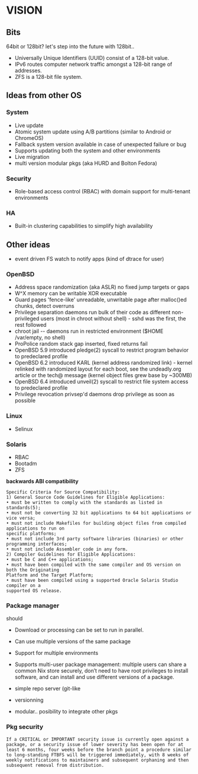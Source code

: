 # VISION

## Bits

64bit or 128bit? let's step into the future with 128bit..

* Universally Unique Identifiers (UUID) consist of a 128-bit value.
* IPv6 routes computer network traffic amongst a 128-bit range of addresses.
* ZFS is a 128-bit file system.

## Ideas from other OS

### System

* Live update
* Atomic system update using A/B partitions (similar to Android or ChromeOS)
* Fallback system version available in case of unexpected failure or bug
* Supports updating both the system and other environments
* Live migration
* multi version modular pkgs (aka HURD and Bolton Fedora)

### Security

* Role-based access control (RBAC) with domain support for multi-tenant environments

### HA

* Built-in clustering capabilities to simplify high availability


## Other ideas

* event driven FS watch to notify apps (kind of dtrace for user)

### OpenBSD

* Address space randomization (aka ASLR) no fixed jump targets or gaps
* W^X memory can be writable XOR executable
* Guard pages 'fence-like' unreadable, unwritable page after malloc()ed chunks, detect overruns
* Privilege separation daemons run bulk of their code as different non-privileged users (most in chroot without shell) - sshd was the first, the rest followed
* chroot jail -- daemons run in restricted environment ($HOME /var/empty, no shell)
* ProPolice random stack gap inserted, fixed returns fail
* OpenBSD 5.9 introduced pledge(2) syscall to restrict program behavior to predeclared profile
* OpenBSD 6.2 introduced KARL (kernel address randomized link) - kernel relinked with randomized layout for each boot, see the undeadly.org article or the tech@ message (kernel object files grew base by ~300MB)
* OpenBSD 6.4 introduced unveil(2) syscall to restrict file system access to predeclared profile
* Privilege revocation privsep'd daemons drop privilege as soon as possible

### Linux

* Selinux

### Solaris

* RBAC
* Bootadm
* ZFS

**backwards ABI compatibility**

```
Specific Criteria for Source Compatibility:
1) General Source Code Guidelines for Eligible Applications:
• must be written to comply with the standards as listed in standards(5);
• must not be converting 32 bit applications to 64 bit applications or vice versa;
• must not include Makefiles for building object files from compiled applications to run on
specific platforms;
• must not include 3rd party software libraries (binaries) or other programming interfaces;
• must not include Assembler code in any form.
2) Compiler Guidelines for Eligible Applications:
• must be C and C++ applications;
• must have been compiled with the same compiler and OS version on both the Originating
Platform and the Target Platform;
• must have been compiled using a supported Oracle Solaris Studio compiler on a
supported OS release. 
```

### Package manager

should

* Download or processing can be set to run in parallel.
* Can use multiple versions of the same package
* Support for multiple environments
* Supports multi-user package management: multiple users can share a common Nix store securely, don’t need to have root privileges to install software, and can install and use different versions of a package.

* simple repo server (git-like
* versionning
* modular.. posibility to integrate other pkgs


### Pkg security
```
If a CRITICAL or IMPORTANT security issue is currently open against a package, or a security issue of lower severity has been open for at least 6 months, four weeks before the branch point a procedure similar to long-standing FTBFS will be triggered immediately, with 8 weeks of weekly notifications to maintainers and subsequent orphaning and then subsequent removal from distribution.
```
